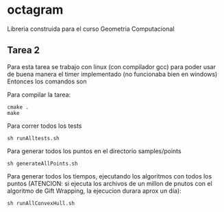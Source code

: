 # octagram
Libreria construida para el curso Geometria Computacional

## Tarea 2

Para esta tarea se trabajo con linux (con compilador gcc) para poder usar de buena manera el timer implementado (no funcionaba bien en windows)
Entonces los comandos son 

Para compilar la tarea:

    cmake .
    make

Para correr todos los tests

    sh runAlltests.sh

Para generar todos los puntos en el directorio samples/points

    sh generateAllPoints.sh

Para generar todos los tiempos, ejecutando los algoritmos con todos los puntos (ATENCION: si ejecuta los archivos de un millon de pnutos con el algoritmo de Gift Wrapping, la ejecucion durara aprox un día):

    sh runAllConvexHull.sh